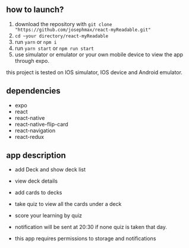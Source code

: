 how to launch?
---
1. download the repository with `git clone "https://github.com/josephmax/react-myReadable.git"`
2. `cd ~your directory/react-myReadable`
3. run `yarn` or `npm i`
4. run `yarn start` or `npm run start`
5. use simulator or emulator or your own mobile device to view the app through expo.

this project is tested on IOS simulator, IOS device and Android emulator.

dependencies
---
- expo
- react
- react-native
- react-native-flip-card
- react-navigation
- react-redux

app description
---
- add Deck and show deck list

- view deck details

- add cards to decks

- take quiz to view all the cards under a deck

- score your learning by quiz

- notification will be sent at 20:30 if none quiz is taken that day.

- this app requires permissions to storage and notifications


